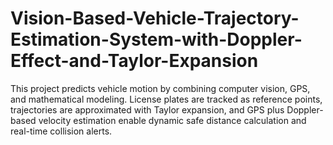 # Vision-Based-Vehicle-Trajectory-Estimation-System-with-Doppler-Effect-and-Taylor-Expansion
This project predicts vehicle motion by combining computer vision, GPS, and mathematical modeling. License plates are tracked as reference points, trajectories are approximated with Taylor expansion, and GPS plus Doppler-based velocity estimation enable dynamic safe distance calculation and real-time collision alerts.
